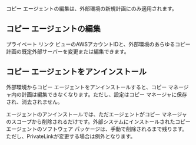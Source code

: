 コピー エージェントの編集は、外部環境の新規計画にのみ適用されます。

コピー エージェントの編集
-------------------------

プライベート リンク ビューのAWSアカウントIDと、外部環境のあらゆるコピー計画の既定外部サーバーを変更または編集できます。

コピー エージェントをアンインストール
-------------------------------------

外部環境からコピー エージェントをアンインストールすると、コピー マネージャ内の計画は編集できなくなります。ただし、設定はコピー マネージャに保存され、消去されません。

エージェントのアンインストールでは、ただエージェントがコピー マネージャのスコープから削除されるだけです。外部システムにインストールされたコピー エージェントのソフトウェア パッケージは、手動で削除されるまで残ります。ただし、PrivateLinkが変更する場合は例外となります。
